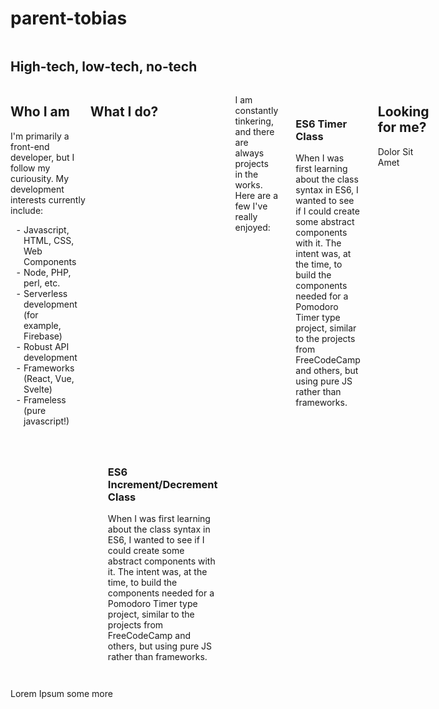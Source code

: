 # parent-tobias
## High-tech, low-tech, no-tech
 

<style>
body { display: flex;flex-direction: column;}
article { display: grid; grid-template-columns: 1fr 3fr 1fr; }
#stuff-ive-done { display: grid; grid-template-columns: repeat(3, 1fr); }
#stuff-ive-done .card { border: 1px; padding: 2em; }
ul { list-style-type: "- "; padding: 0 1.5em; }
</style>
<article>
<section id="about-me">
<h2>Who I am</h2>
<p>I'm primarily a front-end developer, but I follow my curiousity. My development interests currently include:</p>
<ul>
<li>Javascript, HTML, CSS, Web Components</li>
<li>Node, PHP, perl, etc.</li>
<li>Serverless development (for example, Firebase)</li>
<li>Robust API development</li>
<li>Frameworks (React, Vue, Svelte)</li>
<li>Frameless (pure javascript!)</li>
</ul>
</section>
<section id="stuff-ive-done">
<h2>What I do?</h2>
<p>I am constantly tinkering, and there are always projects in the works. Here are a few I've really enjoyed:</p>
<div class="card">
<h3>ES6 Timer Class</h3>
<p>When I was first learning about the class syntax in ES6, I wanted to see if I could create some abstract components with it. The intent was, at the time, to build the components needed for a Pomodoro Timer type project, similar to the projects from FreeCodeCamp and others, but using pure JS rather than frameworks.</p>
</div>
<div class="card">
<h3>ES6 Increment/Decrement Class</h3>
<p>When I was first learning about the class syntax in ES6, I wanted to see if I could create some abstract components with it. The intent was, at the time, to build the components needed for a Pomodoro Timer type project, similar to the projects from FreeCodeCamp and others, but using pure JS rather than frameworks.</p>
</div>
</section>
<section id="find-me-about">
<h2>Looking for me?</h2>
<p>Dolor Sit Amet</p>
</section>
</article>
<footer>
 Lorem Ipsum some more
</footer>
